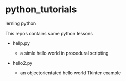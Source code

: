 # python_tutorials
lerning python

This repos contains some python lessons

- hellp.py
  - a simle hello world in procedural scripting

- hello2.py
  - an objectorientated hello world Tkinter example

